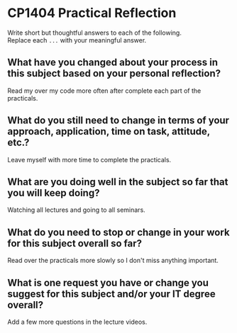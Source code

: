 # CP1404 Practical Reflection

Write short but thoughtful answers to each of the following.  
Replace each `...` with your meaningful answer.

## What have you changed about your process in this subject based on your personal reflection?

Read my over my code more often after complete each part of the practicals.

## What do you still need to change in terms of your approach, application, time on task, attitude, etc.?

Leave myself with more time to complete the practicals.

## What are you doing well in the subject so far that you will keep doing?

Watching all lectures and going to all seminars.

## What do you need to stop or change in your work for this subject overall so far?

Read over the practicals more slowly so I don't miss anything important.

## What is one request you have or change you suggest for this subject and/or your IT degree overall?

Add a few more questions in the lecture videos.
